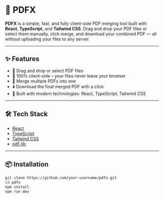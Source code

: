 # 📎 PDFX

**PDFX** is a simple, fast, and fully client-side PDF merging tool built with **React**, **TypeScript**, and **Tailwind CSS**. Drag and drop your PDF files or select them manually, click merge, and download your combined PDF — all without uploading your files to any server.

---

## ✨ Features

- 🚀 Drag and drop or select PDF files
- 🔐 100% client-side – your files never leave your browser
- 📎 Merge multiple PDFs into one
- ⬇️ Download the final merged PDF with a click
- 💨 Built with modern technologies: React, TypeScript, Tailwind CSS

---

## 🛠️ Tech Stack

- [React](https://reactjs.org/)
- [TypeScript](https://www.typescriptlang.org/)
- [Tailwind CSS](https://tailwindcss.com/)
- [pdf-lib](https://pdf-lib.js.org/)

---

## 📦 Installation

```bash
git clone https://github.com/your-username/pdfx.git
cd pdfx
npm install
npm run dev
